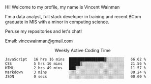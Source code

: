 Hi! Welcome to my profile, my name is Vincent Wainman

I'm a data analyst, full stack developer in training and recent BCom graduate in MIS with a minor in computing science. 

Peruse my repositories and let's chat!

Email: vincewainman@gmail.com

<p align="center"> Weekly Active Coding Time </p>
<!--START_SECTION:waka-->

```text
JavaScript   16 hrs 16 mins  ████████████████▓░░░░░░░░   66.62 %
CSS          5 hrs 16 mins   █████▒░░░░░░░░░░░░░░░░░░░   21.56 %
HTML         2 hrs 49 mins   ███░░░░░░░░░░░░░░░░░░░░░░   11.57 %
Markdown     3 mins          ░░░░░░░░░░░░░░░░░░░░░░░░░   00.24 %
JSON         0 secs          ░░░░░░░░░░░░░░░░░░░░░░░░░   00.00 %
```

<!--END_SECTION:waka-->
